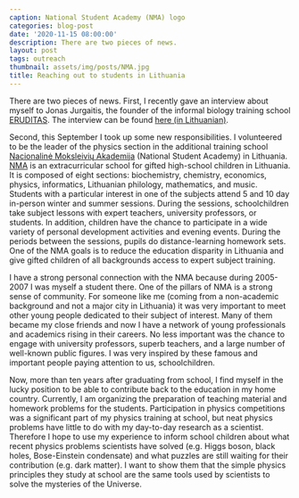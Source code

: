 ```yaml
---
caption: National Student Academy (NMA) logo
categories: blog-post
date: '2020-11-15 08:00:00'
description: There are two pieces of news.
layout: post
tags: outreach
thumbnail: assets/img/posts/NMA.jpg
title: Reaching out to students in Lithuania
---
```


There are two pieces of news. First, I recently gave an interview about myself to 
Jonas Jurgaitis, the founder of the informal biology training school [ERUDITAS](http://eruditai.lt).
The interview can be found [here (in Lithuanian)](https://www.eruditai.lt/lietuvis-mokslininkas-nuo-mokyklos-laiku-as-nesitaiksciau-su-nezinojimu/).

Second, this September I took up some new responsibilities. I volunteered to be the leader of the physics section in the additional
training school [Nacionalinė Moksleivių Akademija](https://nmakademija.lt) (National Student Academy) in Lithuania. 
[NMA](https://lt.wikipedia.org/wiki/Nacionalin%C4%97_moksleivi%C5%B3_akademija) is an extracurricular school for gifted high-school children in Lithuania. It is composed
of eight sections: biochemistry, chemistry, economics, physics, informatics, Lithuanian philology, mathematics, 
and music. Students with a particular interest in one of the subjects attend 5 and 10 day in-person winter
and summer sessions. During the sessions, schoolchildren take subject lessons with expert teachers, university professors, or students.
In addition, children have the chance to participate in a wide variety of personal development activities and evening events. During the periods between the sessions, pupils do distance-learning homework sets.
One of the NMA goals is to reduce the education disparity in Lithuania and give 
gifted children of all backgrounds access to expert subject training.


I have a strong personal connection with the NMA because during 2005-2007 I was myself a student there.
One of the pillars of NMA is a strong sense of community. For someone like me (coming from a non-academic background and not a major city in Lithuania) it was very important to meet other young people dedicated to their subject of interest. Many of them became my close friends and now I have a network of young professionals and academics rising in their careers. No less important was the chance to 
engage with university professors, superb teachers, and a large number of well-known public figures. I was very inspired by these famous and important people paying attention to us, schoolchildren.


Now, more than ten years after graduating from school, I find myself in the lucky position to be able to contribute back to the education in my home country. Currently, I am organizing the preparation of teaching material and homework problems for the students. Participation in physics competitions was a significant part of my physics training at school, but neat physics problems have little to do with my day-to-day research as a scientist. Therefore I hope to use my experience to inform school children about what recent physics problems scientists have solved (e.g. Higgs boson, black holes, Bose-Einstein condensate) and what puzzles are still waiting for their contribution (e.g. dark matter). I want to show them that the simple physics principles they study at school are the same tools used by scientists to solve the mysteries of the Universe.
